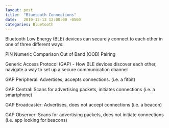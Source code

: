 ```yaml
---
layout: post
title:  "Bluetooth Connections"
date:   2019-12-13 12:00:00 -0500
categories: Bluetooth
---
```


Bluetooth Low Energy (BLE) devices can securely connect to each other in one of three different ways:

PIN
Numeric Comparison
Out of Band (OOB) Pairing

Generic Access Protocol (GAP) - How BLE devices discover each other, navigate a way to set up a secure communication
channel

GAP Peripheral:  Advertises, accepts connections.  (i.e. a fitbit)

GAP Central: Scans for advertising packets, initiates connections (i.e. a smartphone)

GAP Broadcaster:  Advertises, does not accept connections (i.e. a beacon)

GAP Observer:  Scans for advertising packets, does not initiate connections (i.e. app looking for beacons)
